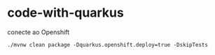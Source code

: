 # code-with-quarkus
conecte ao Openshift

`./mvnw clean package -Dquarkus.openshift.deploy=true -DskipTests`